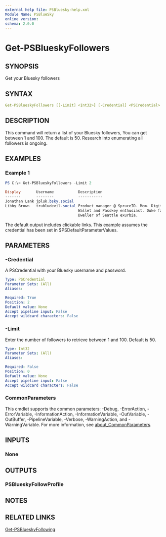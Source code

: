 ```yaml
---
external help file: PSBluesky-help.xml
Module Name: PSBlueSky
online version:
schema: 2.0.0
---
```


# Get-PSBlueskyFollowers

## SYNOPSIS

Get your Bluesky followers

## SYNTAX

```yaml
Get-PSBlueskyFollowers [[-Limit] <Int32>] [-Credential] <PSCredential> [<CommonParameters>]
```

## DESCRIPTION

This command will return a list of your Bluesky followers, You can get between 1 and 100. The default is 50. Research into enumerating all followers is ongoing.

## EXAMPLES

### Example 1

```powershell
PS C:\> Get-PSBlueskyFollowers -Limit 2

Display       Username           Description
-------       --------           -----------
Jonathan Lank jpluk.bsky.social
Libby Brown   trubludevil.social Product manager @ SpruceID. Mom. Digital
                                 Wallet and Passkey enthusiast. Duke fan.
                                 Dweller of Seattle exurbia.

```

The default output includes clickable links. This example assumes the credential has been set in $PSDefaultParameterValues.

## PARAMETERS

### -Credential

A PSCredential with your Bluesky username and password.

```yaml
Type: PSCredential
Parameter Sets: (All)
Aliases:

Required: True
Position: 2
Default value: None
Accept pipeline input: False
Accept wildcard characters: False
```

### -Limit

Enter the number of followers to retrieve between 1 and 100.
Default is 50.

```yaml
Type: Int32
Parameter Sets: (All)
Aliases:

Required: False
Position: 0
Default value: None
Accept pipeline input: False
Accept wildcard characters: False
```

### CommonParameters

This cmdlet supports the common parameters: -Debug, -ErrorAction, -ErrorVariable, -InformationAction, -InformationVariable, -OutVariable, -OutBuffer, -PipelineVariable, -Verbose, -WarningAction, and -WarningVariable. For more information, see [about_CommonParameters](http://go.microsoft.com/fwlink/?LinkID=113216).

## INPUTS

### None

## OUTPUTS

### PSBlueskyFollowProfile

## NOTES

## RELATED LINKS

[Get-PSBlueskyFollowing](Get-PSBlueskyFollowing.md)
